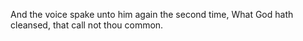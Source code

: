 And the voice spake unto him again the second time, What God hath cleansed, that call not thou common.
